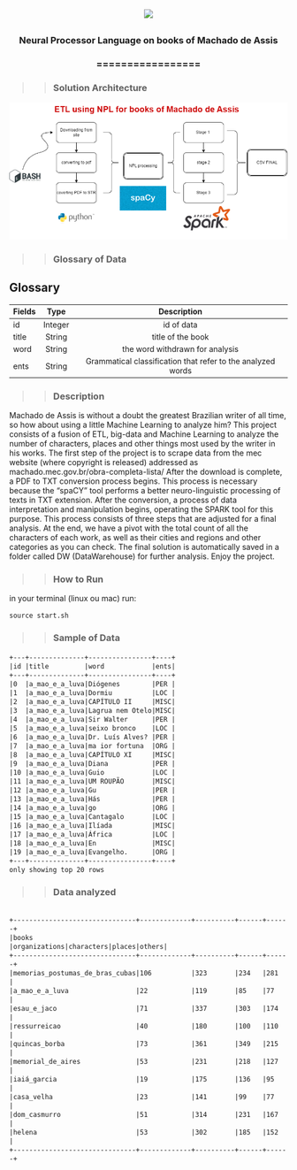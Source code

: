 <h1 align="center">
<img src="https://img.shields.io/static/v1?label=BIGDATA%20POR&message=MAYCON%20BATESTIN&color=7159c1&style=flat-square&logo=ghost"/>


<h3> <p align="center"> Neural Processor Language on books of Machado de Assis </p> </h3>
<h3> <p align="center"> ================= </p> </h3>

>> <h3> Solution Architecture </h3>

![delta](ia/machadoAssis/img/image.png)


>> <h3> Glossary of Data </h3>

Glossary
-----------------

Fields	                                                  | Type      |    Description                              |
----------------------------------------------------------|:---------:|:-------------------------------------------:|
id                  				          | Integer   | id of data                                  |
title                                                     | String    | title of the book                           |
word                                                      | String    | the word withdrawn for analysis             |
ents                                                      | String    | Grammatical classification that refer to the analyzed words |




>> <h3> Description </h3>

<p> Machado de Assis is without a doubt the greatest Brazilian writer of all time, so how about using a little Machine Learning to analyze him?
This project consists of a fusion of ETL, big-data and Machine Learning to analyze the number of characters, places and other things most used by the writer in his works.
The first step of the project is to scrape data from the mec website (where copyright is released) addressed as machado.mec.gov.br/obra-completa-lista/
After the download is complete, a PDF to TXT conversion process begins. This process is necessary because the “spaCY” tool performs a better neuro-linguistic processing of texts in TXT extension.
After the conversion, a process of data interpretation and manipulation begins, operating the SPARK tool for this purpose. This process consists of three steps that are adjusted for a final analysis.
At the end, we have a pivot with the total count of all the characters of each work, as well as their cities and regions and other categories as you can check.
The final solution is automatically saved in a folder called DW (DataWarehouse) for further analysis.
Enjoy the project.</p>

>> <h3> How to Run </h3>

in your terminal (linux ou mac) run:

```
source start.sh

```

>> <h3> Sample of Data </h3>

```
+---+--------------+----------------+----+                                      
|id |title         |word            |ents|
+---+--------------+----------------+----+
|0  |a_mao_e_a_luva|Diógenes        |PER |
|1  |a_mao_e_a_luva|Dormiu          |LOC |
|2  |a_mao_e_a_luva|CAPÍTULO II     |MISC|
|3  |a_mao_e_a_luva|Lagrua nem Otelo|MISC|
|4  |a_mao_e_a_luva|Sir Walter      |PER |
|5  |a_mao_e_a_luva|seixo bronco    |LOC |
|6  |a_mao_e_a_luva|Dr. Luís Alves? |PER |
|7  |a_mao_e_a_luva|ma ior fortuna  |ORG |
|8  |a_mao_e_a_luva|CAPÍTULO XI     |MISC|
|9  |a_mao_e_a_luva|Diana           |PER |
|10 |a_mao_e_a_luva|Guio            |LOC |
|11 |a_mao_e_a_luva|UM ROUPÃO       |MISC|
|12 |a_mao_e_a_luva|Gu              |PER |
|13 |a_mao_e_a_luva|Hás             |PER |
|14 |a_mao_e_a_luva|go              |ORG |
|15 |a_mao_e_a_luva|Cantagalo       |LOC |
|16 |a_mao_e_a_luva|Ilíada          |MISC|
|17 |a_mao_e_a_luva|África          |LOC |
|18 |a_mao_e_a_luva|En              |MISC|
|19 |a_mao_e_a_luva|Evangelho.      |ORG |
+---+--------------+----------------+----+
only showing top 20 rows

```

>> <h3> Data analyzed </h3>

```

+-------------------------------+-------------+----------+------+------+        
|books                          |organizations|characters|places|others|
+-------------------------------+-------------+----------+------+------+
|memorias_postumas_de_bras_cubas|106          |323       |234   |281   |
|a_mao_e_a_luva                 |22           |119       |85    |77    |
|esau_e_jaco                    |71           |337       |303   |174   |
|ressurreicao                   |40           |180       |100   |110   |
|quincas_borba                  |73           |361       |349   |215   |
|memorial_de_aires              |53           |231       |218   |127   |
|iaiá_garcia                    |19           |175       |136   |95    |
|casa_velha                     |23           |141       |99    |77    |
|dom_casmurro                   |51           |314       |231   |167   |
|helena                         |53           |302       |185   |152   |
+-------------------------------+-------------+----------+------+------+

```
